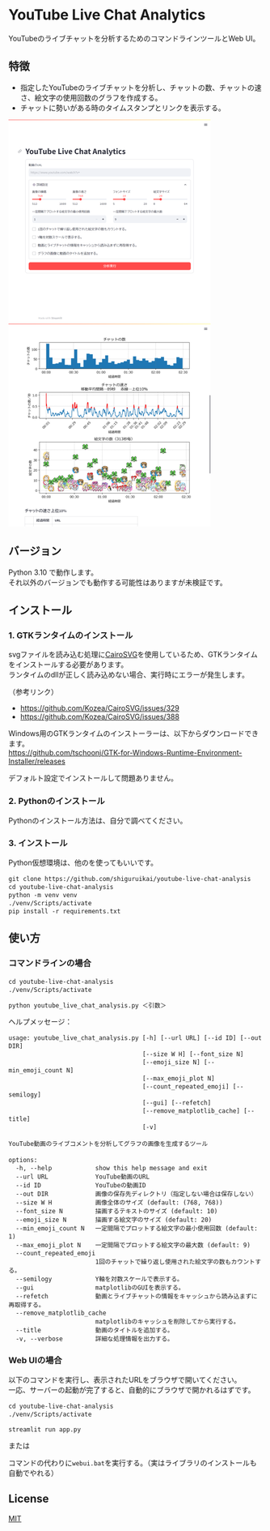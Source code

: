 # YouTube Live Chat Analytics
YouTubeのライブチャットを分析するためのコマンドラインツールとWeb UI。

## 特徴

- 指定したYouTubeのライブチャットを分析し、チャットの数、チャットの速さ、絵文字の使用回数のグラフを作成する。
- チャットに勢いがある時のタイムスタンプとリンクを表示する。

<p>
    <img src="https://github.com/shiguruikai/screenshots/raw/main/ylca_webui_002.png" width="400">
    <img src="https://github.com/shiguruikai/screenshots/raw/main/ylca_webui_003.png" width="400">
</p>

## バージョン

Python 3.10 で動作します。<br>
それ以外のバージョンでも動作する可能性はありますが未検証です。

## インストール

### 1. GTKランタイムのインストール

svgファイルを読み込む処理に[CairoSVG](https://github.com/Kozea/CairoSVG)を使用しているため、GTKランタイムをインストールする必要があります。<br>
ランタイムのdllが正しく読み込めない場合、実行時にエラーが発生します。<br>

（参考リンク）
- https://github.com/Kozea/CairoSVG/issues/329
- https://github.com/Kozea/CairoSVG/issues/388

Windows用のGTKランタイムのインストーラーは、以下からダウンロードできます。<br>
https://github.com/tschoonj/GTK-for-Windows-Runtime-Environment-Installer/releases

デフォルト設定でインストールして問題ありません。

### 2. Pythonのインストール

Pythonのインストール方法は、自分で調べてください。

### 3. インストール

Python仮想環境は、他のを使ってもいいです。

```shell
git clone https://github.com/shiguruikai/youtube-live-chat-analysis
cd youtube-live-chat-analysis
python -m venv venv
./venv/Scripts/activate
pip install -r requirements.txt
```

## 使い方

### コマンドラインの場合

```shell
cd youtube-live-chat-analysis
./venv/Scripts/activate
```

```
python youtube_live_chat_analysis.py ＜引数＞
```

ヘルプメッセージ：
```
usage: youtube_live_chat_analysis.py [-h] [--url URL] [--id ID] [--out DIR]
                                     [--size W H] [--font_size N]
                                     [--emoji_size N] [--min_emoji_count N]
                                     [--max_emoji_plot N]
                                     [--count_repeated_emoji] [--semilogy]
                                     [--gui] [--refetch]
                                     [--remove_matplotlib_cache] [--title]
                                     [-v]

YouTube動画のライブコメントを分析してグラフの画像を生成するツール

options:
  -h, --help            show this help message and exit
  --url URL             YouTube動画のURL
  --id ID               YouTubeの動画ID
  --out DIR             画像の保存先ディレクトリ（指定しない場合は保存しない）
  --size W H            画像全体のサイズ (default: (768, 768))
  --font_size N         描画するテキストのサイズ (default: 10)
  --emoji_size N        描画する絵文字のサイズ (default: 20)
  --min_emoji_count N   一定間隔でプロットする絵文字の最小使用回数 (default: 1)
  --max_emoji_plot N    一定間隔でプロットする絵文字の最大数 (default: 9)
  --count_repeated_emoji
                        1回のチャットで繰り返し使用された絵文字の数もカウントする。
  --semilogy            Y軸を対数スケールで表示する。
  --gui                 matplotlibのGUIを表示する。
  --refetch             動画とライブチャットの情報をキャッシュから読み込まずに再取得する。
  --remove_matplotlib_cache
                        matplotlibのキャッシュを削除してから実行する。
  --title               動画のタイトルを追加する。
  -v, --verbose         詳細な処理情報を出力する。
```

### Web UIの場合

以下のコマンドを実行し、表示されたURLをブラウザで開いてください。<br>
一応、サーバーの起動が完了すると、自動的にブラウザで開かれるはずです。

```shell
cd youtube-live-chat-analysis
./venv/Scripts/activate
```

```
streamlit run app.py
```

または

コマンドの代わりに`webui.bat`を実行する。（実はライブラリのインストールも自動でやれる）

## License

[MIT](/LICENSE)

